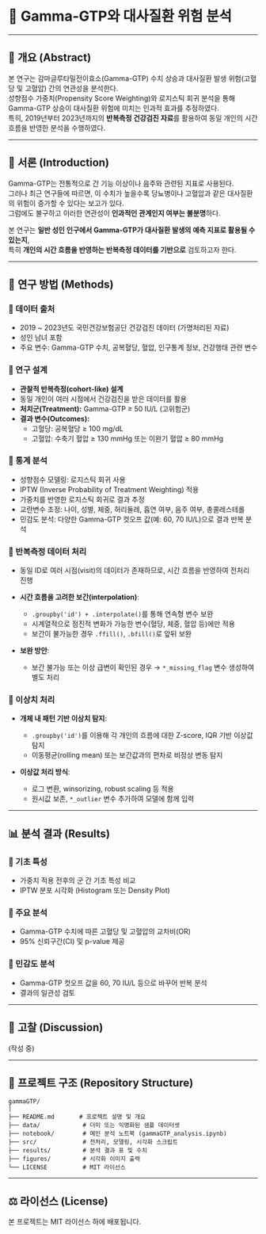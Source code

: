 # 🔬 Gamma-GTP와 대사질환 위험 분석

---

## 📌 개요 (Abstract)

본 연구는 감마글루타밀전이효소(Gamma-GTP) 수치 상승과 대사질환 발생 위험(고혈당 및 고혈압) 간의 연관성을 분석한다.  
성향점수 가중치(Propensity Score Weighting)와 로지스틱 회귀 분석을 통해 Gamma-GTP 상승이 대사질환 위험에 미치는 인과적 효과를 추정하였다.  
특히, 2019년부터 2023년까지의 **반복측정 건강검진 자료**를 활용하여 동일 개인의 시간 흐름을 반영한 분석을 수행하였다.  

---

## 🧭 서론 (Introduction)

Gamma-GTP는 전통적으로 간 기능 이상이나 음주와 관련된 지표로 사용된다.  
그러나 최근 연구들에 따르면, 이 수치가 높을수록 당뇨병이나 고혈압과 같은 대사질환의 위험이 증가할 수 있다는 보고가 있다.  
그럼에도 불구하고 이러한 연관성이 **인과적인 관계인지 여부는 불분명**하다.  
  
본 연구는 **일반 성인 인구에서 Gamma-GTP가 대사질환 발생의 예측 지표로 활용될 수 있는지**,  
특히 **개인의 시간 흐름을 반영하는 반복측정 데이터를 기반으로** 검토하고자 한다.

---

## 🧪 연구 방법 (Methods)

### 🔹 데이터 출처

- 2019 ~ 2023년도 국민건강보험공단 건강검진 데이터 (가명처리된 자료)  
- 성인 남녀 포함  
- 주요 변수: Gamma-GTP 수치, 공복혈당, 혈압, 인구통계 정보, 건강행태 관련 변수

### 🔹 연구 설계

- **관찰적 반복측정(cohort-like) 설계**  
- 동일 개인이 여러 시점에서 건강검진을 받은 데이터를 활용  
- **처치군(Treatment):** Gamma-GTP ≥ 50 IU/L (고위험군)  
- **결과 변수(Outcomes):**
  - 고혈당: 공복혈당 ≥ 100 mg/dL  
  - 고혈압: 수축기 혈압 ≥ 130 mmHg 또는 이완기 혈압 ≥ 80 mmHg

### 🔹 통계 분석

- 성향점수 모델링: 로지스틱 회귀 사용  
- IPTW (Inverse Probability of Treatment Weighting) 적용  
- 가중치를 반영한 로지스틱 회귀로 결과 추정  
- 교란변수 조정: 나이, 성별, 체중, 허리둘레, 흡연 여부, 음주 여부, 총콜레스테롤  
- 민감도 분석: 다양한 Gamma-GTP 컷오프 값(예: 60, 70 IU/L)으로 결과 반복 분석

### 🔹 반복측정 데이터 처리

- 동일 ID로 여러 시점(visit)의 데이터가 존재하므로, 시간 흐름을 반영하여 전처리 진행

- **시간 흐름을 고려한 보간(interpolation)**:
  - `.groupby('id') + .interpolate()`를 통해 연속형 변수 보완
  - 시계열적으로 점진적 변화가 가능한 변수(혈당, 체중, 혈압 등)에만 적용
  - 보간이 불가능한 경우 `.ffill()`, `.bfill()`로 앞뒤 보완

- **보완 방안**:
  - 보간 불가능 또는 이상 급변이 확인된 경우 → `*_missing_flag` 변수 생성하여 별도 처리

### 🔹 이상치 처리

- **개체 내 패턴 기반 이상치 탐지**:
  - `.groupby('id')`를 이용해 각 개인의 흐름에 대한 Z-score, IQR 기반 이상값 탐지
  - 이동평균(rolling mean) 또는 보간값과의 편차로 비정상 변동 탐지

- **이상값 처리 방식**:
  - 로그 변환, winsorizing, robust scaling 등 적용
  - 원시값 보존, `*_outlier` 변수 추가하여 모델에 함께 입력

---

## 📊 분석 결과 (Results)

### 🔸 기초 특성

- 가중치 적용 전후의 군 간 기초 특성 비교  
- IPTW 분포 시각화 (Histogram 또는 Density Plot)

### 🔸 주요 분석

- Gamma-GTP 수치에 따른 고혈당 및 고혈압의 교차비(OR)  
- 95% 신뢰구간(CI) 및 p-value 제공

### 🔸 민감도 분석

- Gamma-GTP 컷오프 값을 60, 70 IU/L 등으로 바꾸어 반복 분석  
- 결과의 일관성 검토

---

## 💬 고찰 (Discussion)

(작성 중)

---

## 📁 프로젝트 구조 (Repository Structure)

```plaintext
gammaGTP/
│
├── README.md       # 프로젝트 설명 및 개요
├── data/            # 더미 또는 익명화된 샘플 데이터셋
├── notebook/        # 메인 분석 노트북 (gammaGTP_analysis.ipynb)
├── src/             # 전처리, 모델링, 시각화 스크립트
├── results/         # 분석 결과 표 및 수치
├── figures/         # 시각화 이미지 출력
└── LICENSE          # MIT 라이선스
```

---

## ⚖️ 라이선스 (License)
본 프로젝트는 MIT 라이선스 하에 배포됩니다.
